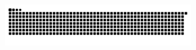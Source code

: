 <picture>
  <source media="(prefers-color-scheme: dark)" srcset="https://raw.githubusercontent.com/ChristianVaughn/ChristianVaughn/output/github-contribution-grid-snake-dark.svg">
  <source media="(prefers-color-scheme: light)" srcset="https://raw.githubusercontent.com/ChristianVaughn/ChristianVaughn/output/github-contribution-grid-snake.svg">
  <img alt="github contribution grid snake animation" src="https://raw.githubusercontent.com/ChristianVaughn/ChristianVaughn/output/github-contribution-grid-snake.svg">
</picture>
